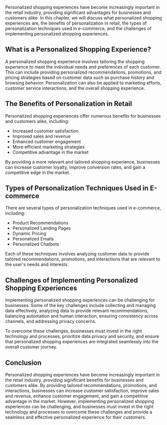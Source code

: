 

Personalized shopping experiences have become increasingly important in the retail industry, providing significant advantages for businesses and customers alike. In this chapter, we will discuss what personalized shopping experiences are, the benefits of personalization in retail, the types of personalization techniques used in e-commerce, and the challenges of implementing personalized shopping experiences.

What is a Personalized Shopping Experience?
-------------------------------------------

A personalized shopping experience involves tailoring the shopping experience to meet the individual needs and preferences of each customer. This can include providing personalized recommendations, promotions, and pricing strategies based on customer data such as purchase history and browsing behavior. Personalization can also be applied to marketing efforts, customer service interactions, and the overall shopping experience.

The Benefits of Personalization in Retail
-----------------------------------------

Personalized shopping experiences offer numerous benefits for businesses and customers alike, including:

* Increased customer satisfaction
* Improved sales and revenue
* Enhanced customer engagement
* More efficient marketing strategies
* Competitive advantage in the market

By providing a more relevant and tailored shopping experience, businesses can increase customer loyalty, improve conversion rates, and gain a competitive edge in the market.

Types of Personalization Techniques Used in E-commerce
------------------------------------------------------

There are several types of personalization techniques used in e-commerce, including:

* Product Recommendations
* Personalized Landing Pages
* Dynamic Pricing
* Personalized Emails
* Personalized Chatbots

Each of these techniques involves analyzing customer data to provide tailored recommendations, promotions, and interactions that are relevant to the user's needs and interests.

Challenges of Implementing Personalized Shopping Experiences
------------------------------------------------------------

Implementing personalized shopping experiences can be challenging for businesses. Some of the key challenges include collecting and managing data effectively, analyzing data to provide relevant recommendations, balancing automation and human interaction, ensuring consistency across channels, and addressing privacy concerns.

To overcome these challenges, businesses must invest in the right technology and processes, prioritize data privacy and security, and ensure that personalized shopping experiences are integrated seamlessly into the overall customer journey.

Conclusion
----------

Personalized shopping experiences have become increasingly important in the retail industry, providing significant benefits for businesses and customers alike. By providing tailored recommendations, promotions, and interactions, businesses can increase customer satisfaction, improve sales and revenue, enhance customer engagement, and gain a competitive advantage in the market. However, implementing personalized shopping experiences can be challenging, and businesses must invest in the right technology and processes to overcome these challenges and provide a seamless and effective personalized experience for their customers.
